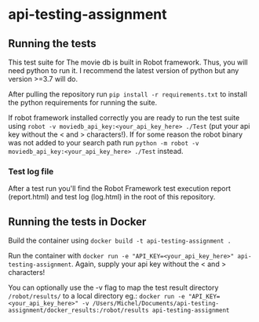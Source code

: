 # api-testing-assignment
## Running the tests
This test suite for The movie db is built in Robot framework. Thus, you will need python to run it. I recommend the latest version of python but any version >=3.7 will do.

After pulling the repository run `pip install -r requirements.txt` to install the python requirements for running the suite.

If robot framework installed correctly you are ready to run the test suite using `robot -v moviedb_api_key:<your_api_key_here> ./Test` (put your api key without the < and > characters!). If for some reason the robot binary was not added to your search path run `python -m robot -v moviedb_api_key:<your_api_key_here> ./Test` instead.

### Test log file
After a test run you'll find the Robot Framework test execution report (report.html) and test log (log.html) in the root of this repository.

## Running the tests in Docker
Build the container using
`docker build -t api-testing-assignment .`

Run the container with `docker run -e "API_KEY=<your_api_key_here>" api-testing-assignment`. Again, supply your api key without the < and > characters!

You can optionally use the -v flag to map the test result directory `/robot/results/` to a local directory eg.:
`docker run -e "API_KEY=<your_api_key_here>" -v /Users/Michel/Documents/api-testing-assignment/docker_results:/robot/results api-testing-assignment`
